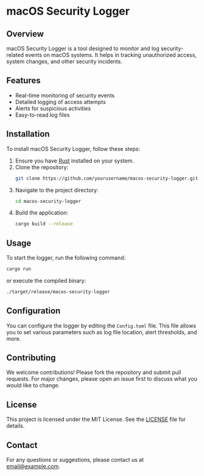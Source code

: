 # macOS Security Logger

## Overview
macOS Security Logger is a tool designed to monitor and log security-related events on macOS systems. It helps in tracking unauthorized access, system changes, and other security incidents.

## Features
- Real-time monitoring of security events
- Detailed logging of access attempts
- Alerts for suspicious activities
- Easy-to-read log files

## Installation
To install macOS Security Logger, follow these steps:

1. Ensure you have [Rust](https://www.rust-lang.org/tools/install) installed on your system.
2. Clone the repository:
    ```bash
    git clone https://github.com/yourusername/macos-security-logger.git
    ```
3. Navigate to the project directory:
    ```bash
    cd macos-security-logger
    ```
4. Build the application:
    ```bash
    cargo build --release
    ```

## Usage
To start the logger, run the following command:
```bash
cargo run
```
or execute the compiled binary:
```bash
./target/release/macos-security-logger
```

## Configuration
You can configure the logger by editing the `Config.toml` file. This file allows you to set various parameters such as log file location, alert thresholds, and more.

## Contributing
We welcome contributions! Please fork the repository and submit pull requests. For major changes, please open an issue first to discuss what you would like to change.

## License
This project is licensed under the MIT License. See the [LICENSE](LICENSE) file for details.

## Contact
For any questions or suggestions, please contact us at [email@example.com](mailto:email@example.com).
